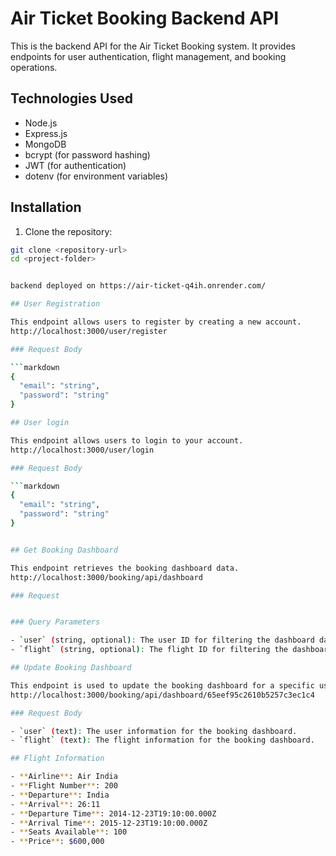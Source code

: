# Air Ticket Booking Backend API

This is the backend API for the Air Ticket Booking system. It provides endpoints for user authentication, flight management, and booking operations.

## Technologies Used

- Node.js
- Express.js
- MongoDB
- bcrypt (for password hashing)
- JWT (for authentication)
- dotenv (for environment variables)

## Installation

1. Clone the repository:

```bash
git clone <repository-url>
cd <project-folder>


backend deployed on https://air-ticket-q4ih.onrender.com/

## User Registration

This endpoint allows users to register by creating a new account.
http://localhost:3000/user/register

### Request Body

```markdown
{
  "email": "string",
  "password": "string"
}

## User login

This endpoint allows users to login to your account.
http://localhost:3000/user/login

### Request Body

```markdown
{
  "email": "string",
  "password": "string"
}


## Get Booking Dashboard

This endpoint retrieves the booking dashboard data.
http://localhost:3000/booking/api/dashboard

### Request


### Query Parameters

- `user` (string, optional): The user ID for filtering the dashboard data.
- `flight` (string, optional): The flight ID for filtering the dashboard data.

## Update Booking Dashboard

This endpoint is used to update the booking dashboard for a specific user.
http://localhost:3000/booking/api/dashboard/65eef95c2610b5257c3ec1c4

### Request Body

- `user` (text): The user information for the booking dashboard.
- `flight` (text): The flight information for the booking dashboard.

## Flight Information

- **Airline**: Air India
- **Flight Number**: 200
- **Departure**: India
- **Arrival**: 26:11
- **Departure Time**: 2014-12-23T19:10:00.000Z
- **Arrival Time**: 2015-12-23T19:10:00.000Z
- **Seats Available**: 100
- **Price**: $600,000


